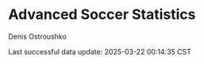 # Advanced Soccer Statistics
Denis Ostroushko

<!-- gfm -->

Last successful data update: 2025-03-22 00:14:35 CST
